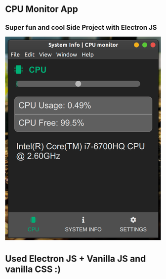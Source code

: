 # CPU Monitor App
## Super fun and cool Side Project with Electron JS 
![HomeScreen](./assets/cpu-mon.png)
# Used Electron JS + **Vanilla JS** and vanilla CSS :)

